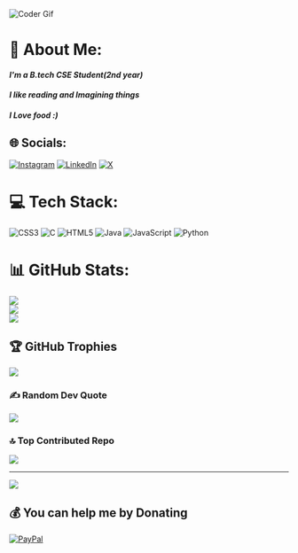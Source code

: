<img src="https://i.giphy.com/media/v1.Y2lkPTc5MGI3NjExdGk1bWt1aXh3dmZxaGtvazRiMjJ5bDNhNzg4Ym8ybXVodWEycmpudiZlcD12MV9pbnRlcm5hbF9naWZfYnlfaWQmY3Q9dHM/qEqiI3Oq7vBkoE236M/giphy.gif" alt="Coder Gif">

# 💫 About Me:
<h4><i>I'm a B.tech CSE Student(2nd year)</i></h4><h4><i>I like reading and Imagining things</i></h4><h4><i>I Love food :)
</i></h4>

## 🌐 Socials:
[![Instagram](https://img.shields.io/badge/Instagram-%23E4405F.svg?logo=Instagram&logoColor=white)](https://instagram.com/rahulroxx460) [![LinkedIn](https://img.shields.io/badge/LinkedIn-%230077B5.svg?logo=linkedin&logoColor=white)](https://linkedin.com/in/Rahulkumarparida) [![X](https://img.shields.io/badge/X-black.svg?logo=X&logoColor=white)](https://x.com/rroxx391) 

# 💻 Tech Stack:
![CSS3](https://img.shields.io/badge/css3-%231572B6.svg?style=for-the-badge&logo=css3&logoColor=white) ![C](https://img.shields.io/badge/c-%2300599C.svg?style=for-the-badge&logo=c&logoColor=white) ![HTML5](https://img.shields.io/badge/html5-%23E34F26.svg?style=for-the-badge&logo=html5&logoColor=white) ![Java](https://img.shields.io/badge/java-%23ED8B00.svg?style=for-the-badge&logo=openjdk&logoColor=white) ![JavaScript](https://img.shields.io/badge/javascript-%23323330.svg?style=for-the-badge&logo=javascript&logoColor=%23F7DF1E) ![Python](https://img.shields.io/badge/python-3670A0?style=for-the-badge&logo=python&logoColor=ffdd54)
# 📊 GitHub Stats:
![](https://github-readme-stats.vercel.app/api?username=rahulkumarparida&theme=dark&hide_border=false&include_all_commits=true&count_private=true)<br/>
![](https://github-readme-streak-stats.herokuapp.com/?user=rahulkumarparida&theme=dark&hide_border=false)<br/>
![](https://github-readme-stats.vercel.app/api/top-langs/?username=rahulkumarparida&theme=dark&hide_border=false&include_all_commits=true&count_private=true&layout=compact)

## 🏆 GitHub Trophies
![](https://github-profile-trophy.vercel.app/?username=rahulkumarparida&theme=radical&no-frame=false&no-bg=true&margin-w=4)

### ✍️ Random Dev Quote
![](https://quotes-github-readme.vercel.app/api?type=horizontal&theme=tokyonight)

### 🔝 Top Contributed Repo
![](https://github-contributor-stats.vercel.app/api?username=rahulkumarparida&limit=5&theme=tokyonight&combine_all_yearly_contributions=true)

---
[![](https://visitcount.itsvg.in/api?id=rahulkumarparida&icon=5&color=0)](https://visitcount.itsvg.in)

  ## 💰 You can help me by Donating
  [![PayPal](https://img.shields.io/badge/PayPal-00457C?style=for-the-badge&logo=paypal&logoColor=white)](https://paypal.me/Rahulkumarparida) 

  
<!-- Proudly created with GPRM ( https://gprm.itsvg.in ) -->

